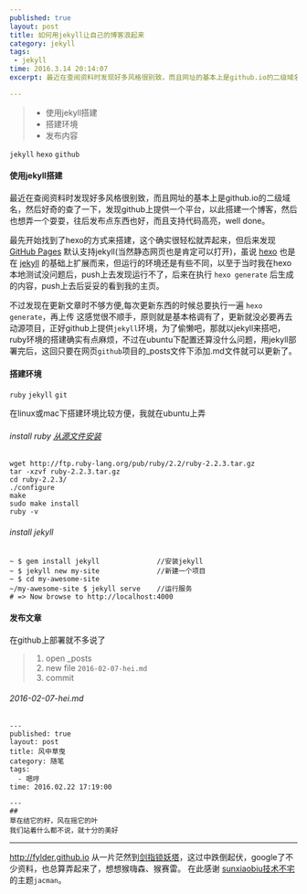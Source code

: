 ```yaml
---
published: true
layout: post
title: 如何用jekyll让自己的博客浪起来
category: jekyll
tags: 
 - jekyll
time: 2016.3.14 20:14:07
excerpt: 最近在查阅资料时发现好多风格很别致，而且网址的基本上是github.io的二级域名，然后好奇的查了一下，发现github上提供一个平台，以此搭建一个博客，然后也想弄一个耍耍，往后发布点东西也好，而且支持代码高亮，well done。

---
```

> * 使用jekyll搭建
> * 搭建环境
> * 发布内容

`jekyll` `hexo` `github`


#### **使用jekyll搭建**

最近在查阅资料时发现好多风格很别致，而且网址的基本上是github.io的二级域名，然后好奇的查了一下，发现github上提供一个平台，以此搭建一个博客，然后也想弄一个耍耍，往后发布点东西也好，而且支持代码高亮，well done。

最先开始找到了hexo的方式来搭建，这个确实很轻松就弄起来，但后来发现 [GitHub Pages](https://pages.github.com) 默认支持jekyll(当然静态网页也是肯定可以打开)，虽说 [hexo](https://hexo.io/zh-cn) 也是在 [jekyll](http://jekyll.bootcss.com) 的基础上扩展而来，但运行的环境还是有些不同，以至于当时我在hexo本地测试没问题后，push上去发现运行不了，后来在执行 `hexo generate` 后生成的内容，push上去后妥妥的看到我的主页。

不过发现在更新文章时不够方便,每次更新东西的时候总要执行一遍 `hexo generate`，再上传 这感觉很不顺手，原则就是基本格调有了，更新就没必要再去动源项目，正好github上提供`jekyll`环境，为了偷懒吧，那就以jekyll来搭吧，ruby环境的搭建确实有点麻烦，不过在ubuntu下配置还算没什么问题，用jekyll部署完后，这回只要在网页`github`项目的_posts文件下添加.md文件就可以更新了。


#### **搭建环境**
`ruby` `jekyll` `git`

在linux或mac下搭建环境比较方便，我就在ubuntu上弄

###### install ruby [从源文件安装](https://gorails.com/setup/ubuntu/14.04)
```
wget http://ftp.ruby-lang.org/pub/ruby/2.2/ruby-2.2.3.tar.gz
tar -xzvf ruby-2.2.3.tar.gz
cd ruby-2.2.3/
./configure
make
sudo make install
ruby -v
```
###### install jekyll
```
~ $ gem install jekyll              //安装jekyll
~ $ jekyll new my-site              //新建一个项目
~ $ cd my-awesome-site
~/my-awesome-site $ jekyll serve    //运行服务
# => Now browse to http://localhost:4000
```

#### **发布文章**
在github上部署就不多说了

> 1. open _posts
> 2. new file ` 2016-02-07-hei.md `
> 3. commit 

###### *2016-02-07-hei.md*
```
---
published: true
layout: post
title: 风中草曳
category: 随笔
tags: 
  - 嗯哼
time: 2016.02.22 17:19:00

---
## 
草在结它的籽，风在摇它的叶
我们站着什么都不说，就十分的美好 
```
---
http://fylder.github.io
从一片茫然到[剑指锁妖塔](http://fylder.github.io)，这过中跌倒起伏，google了不少资料，也总算弄起来了，想想猴嗨森、猴赛雷。
在此感谢 [sunxiaobiu技术不宅](http://sunxiaobiu.github.io) 的主题`jacman`。

